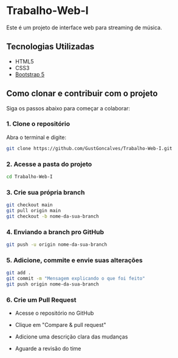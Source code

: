 # Trabalho-Web-I

Este é um projeto de interface web para streaming de música.

## Tecnologias Utilizadas

- HTML5
- CSS3
- [Bootstrap 5](https://getbootstrap.com/)

## Como clonar e contribuir com o projeto

Siga os passos abaixo para começar a colaborar:

### 1. Clone o repositório

Abra o terminal e digite:

```bash
git clone https://github.com/GustGoncalves/Trabalho-Web-I.git
```

### 2. Acesse a pasta do projeto

```bash
cd Trabalho-Web-I
```

### 3. Crie sua própria branch

```bash
git checkout main
git pull origin main
git checkout -b nome-da-sua-branch
```

### 4. Enviando a branch pro GitHub

```bash
git push -u origin nome-da-sua-branch
```

### 5. Adicione, commite e envie suas alterações

```bash
git add .
git commit -m "Mensagem explicando o que foi feito"
git push origin nome-da-sua-branch
```

### 6. Crie um Pull Request

- Acesse o repositório no GitHub

- Clique em "Compare & pull request"

- Adicione uma descrição clara das mudanças

- Aguarde a revisão do time
